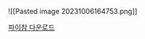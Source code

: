![[Pasted image 20231006164753.png]]


[파이참 다운로드](https://www.jetbrains.com/ko-kr/pycharm/download/?section=windows)
